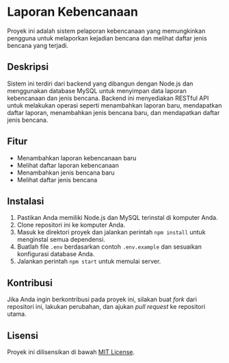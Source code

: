 # Laporan Kebencanaan

Proyek ini adalah sistem pelaporan kebencanaan yang memungkinkan pengguna untuk melaporkan kejadian bencana dan melihat daftar jenis bencana yang terjadi.

## Deskripsi

Sistem ini terdiri dari backend yang dibangun dengan Node.js dan menggunakan database MySQL untuk menyimpan data laporan kebencanaan dan jenis bencana. Backend ini menyediakan RESTful API untuk melakukan operasi seperti menambahkan laporan baru, mendapatkan daftar laporan, menambahkan jenis bencana baru, dan mendapatkan daftar jenis bencana.

## Fitur

- Menambahkan laporan kebencanaan baru
- Melihat daftar laporan kebencanaan
- Menambahkan jenis bencana baru
- Melihat daftar jenis bencana

## Instalasi

1. Pastikan Anda memiliki Node.js dan MySQL terinstal di komputer Anda.
2. Clone repositori ini ke komputer Anda.
3. Masuk ke direktori proyek dan jalankan perintah `npm install` untuk menginstal semua dependensi.
4. Buatlah file `.env` berdasarkan contoh `.env.example` dan sesuaikan konfigurasi database Anda.
5. Jalankan perintah `npm start` untuk memulai server.

## Kontribusi

Jika Anda ingin berkontribusi pada proyek ini, silakan buat _fork_ dari repositori ini, lakukan perubahan, dan ajukan _pull request_ ke repositori utama.

## Lisensi

Proyek ini dilisensikan di bawah [MIT License](https://opensource.org/licenses/MIT).
